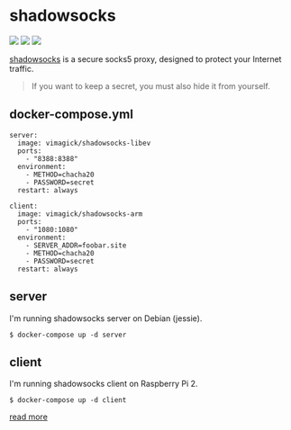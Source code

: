 shadowsocks
===========

![](https://badge.imagelayers.io/vimagick/shadowsocks:latest.svg)
![](https://badge.imagelayers.io/vimagick/shadowsocks-libev:latest.svg)
![](https://badge.imagelayers.io/vimagick/shadowsocks-arm:latest.svg)

[shadowsocks][1] is a secure socks5 proxy,
designed to protect your Internet traffic.

> If you want to keep a secret,
> you must also hide it from yourself.

## docker-compose.yml

```
server:
  image: vimagick/shadowsocks-libev
  ports:
    - "8388:8388"
  environment:
    - METHOD=chacha20
    - PASSWORD=secret
  restart: always

client:
  image: vimagick/shadowsocks-arm
  ports:
    - "1080:1080"
  environment:
    - SERVER_ADDR=foobar.site
    - METHOD=chacha20
    - PASSWORD=secret
  restart: always
```

## server

I'm running shadowsocks server on Debian (jessie).

```
$ docker-compose up -d server
```

## client

I'm running shadowsocks client on Raspberry Pi 2.

```
$ docker-compose up -d client
```

[read more][2]

[1]: http://shadowsocks.org
[2]: https://github.com/shadowsocks/shadowsocks/wiki/Configuration-via-Config-File
